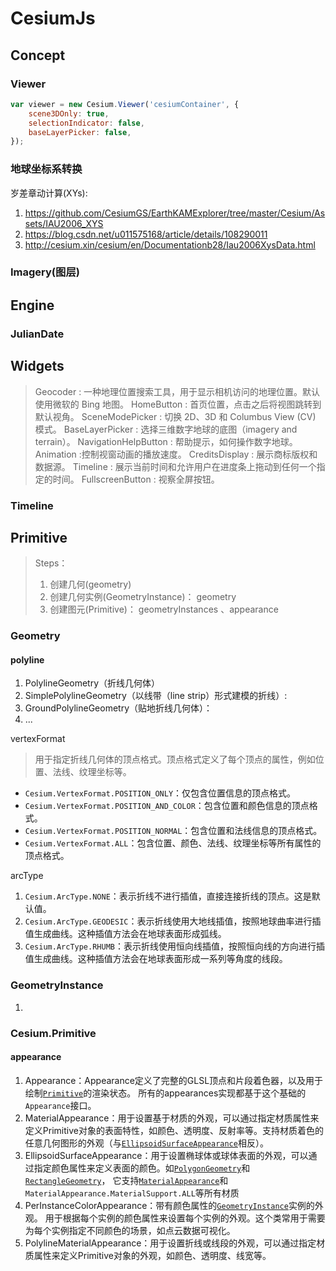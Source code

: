 # CesiumJs

## Concept

### Viewer

```js
var viewer = new Cesium.Viewer('cesiumContainer', {
	scene3DOnly: true,
	selectionIndicator: false,
	baseLayerPicker: false,
});
```

### 地球坐标系转换

岁差章动计算(XYs):

1. https://github.com/CesiumGS/EarthKAMExplorer/tree/master/Cesium/Assets/IAU2006_XYS
2. https://blog.csdn.net/u011575168/article/details/108290011
3. http://cesium.xin/cesium/en/Documentationb28/Iau2006XysData.html

### Imagery(图层)

## Engine

### JulianDate

## Widgets

> Geocoder : 一种地理位置搜索工具，用于显示相机访问的地理位置。默认使用微软的 Bing 地图。
> HomeButton : 首页位置，点击之后将视图跳转到默认视角。
> SceneModePicker : 切换 2D、3D 和 Columbus View (CV) 模式。
> BaseLayerPicker : 选择三维数字地球的底图（imagery and terrain）。
> NavigationHelpButton : 帮助提示，如何操作数字地球。
> Animation :控制视窗动画的播放速度。
> CreditsDisplay : 展示商标版权和数据源。
> Timeline : 展示当前时间和允许用户在进度条上拖动到任何一个指定的时间。
> FullscreenButton : 视察全屏按钮。

### Timeline







## Primitive

> Steps：
>
> 1. 创建几何(geometry)
> 2. 创建几何实例(GeometryInstance)： geometry
> 3. 创建图元(Primitive)： geometryInstances 、appearance

### Geometry

#### polyline

1. PolylineGeometry（折线几何体）
2. SimplePolylineGeometry（以线带（line strip）形式建模的折线）:  
3. GroundPolylineGeometry（贴地折线几何体）：
4. ...





vertexFormat

> 用于指定折线几何体的顶点格式。顶点格式定义了每个顶点的属性，例如位置、法线、纹理坐标等。

- `Cesium.VertexFormat.POSITION_ONLY`：仅包含位置信息的顶点格式。
- `Cesium.VertexFormat.POSITION_AND_COLOR`：包含位置和颜色信息的顶点格式。
- `Cesium.VertexFormat.POSITION_NORMAL`：包含位置和法线信息的顶点格式。
- `Cesium.VertexFormat.ALL`：包含位置、颜色、法线、纹理坐标等所有属性的顶点格式。



arcType 

1. `Cesium.ArcType.NONE`：表示折线不进行插值，直接连接折线的顶点。这是默认值。
2. `Cesium.ArcType.GEODESIC`：表示折线使用大地线插值，按照地球曲率进行插值生成曲线。这种插值方法会在地球表面形成弧线。
3. `Cesium.ArcType.RHUMB`：表示折线使用恒向线插值，按照恒向线的方向进行插值生成曲线。这种插值方法会在地球表面形成一系列等角度的线段。

### GeometryInstance

1. 



### Cesium.Primitive

#### appearance

1. Appearance：Appearance定义了完整的GLSL顶点和片段着色器，以及用于绘制[`Primitive`](https://www.vvpstk.com/public/Cesium/Documentation/Primitive.html)的渲染状态。 所有的appearances实现都基于这个基础的`Appearance`接口。
2. MaterialAppearance：用于设置基于材质的外观，可以通过指定材质属性来定义Primitive对象的表面特性，如颜色、透明度、反射率等。支持材质着色的任意几何图形的外观（与[`EllipsoidSurfaceAppearance`](https://www.vvpstk.com/public/Cesium/Documentation/EllipsoidSurfaceAppearance.html)相反）。
3. EllipsoidSurfaceAppearance：用于设置椭球体或球体表面的外观，可以通过指定颜色属性来定义表面的颜色。如[`PolygonGeometry`](https://www.vvpstk.com/public/Cesium/Documentation/PolygonGeometry.html)和[`RectangleGeometry`](https://www.vvpstk.com/public/Cesium/Documentation/RectangleGeometry.html)， 它支持[`MaterialAppearance`](https://www.vvpstk.com/public/Cesium/Documentation/MaterialAppearance.html)和`MaterialAppearance.MaterialSupport.ALL`等所有材质
4. PerInstanceColorAppearance：带有颜色属性的[`GeometryInstance`](https://www.vvpstk.com/public/Cesium/Documentation/GeometryInstance.html)实例的外观。 用于根据每个实例的颜色属性来设置每个实例的外观。这个类常用于需要为每个实例指定不同颜色的场景，如点云数据可视化。
5. PolylineMaterialAppearance：用于设置折线或线段的外观，可以通过指定材质属性来定义Primitive对象的外观，如颜色、透明度、线宽等。

